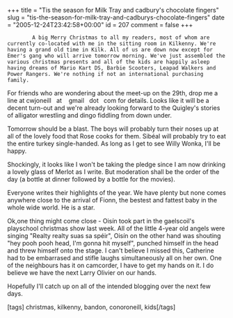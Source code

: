 +++
title = "Tis the season for Milk Tray and cadbury's chocolate fingers"
slug = "tis-the-season-for-milk-tray-and-cadburys-chocolate-fingers"
date = "2005-12-24T23:42:58+00:00"
id = 207
comment = false
+++

            A big Merry Christmas to all my readers, most of whom are currently co-located with me in the sitting room in Kilkenny. We're having a grand old time in Kilk. All of us are down now except for Emer's gang who will arrive tomorrow morning. We've just assembled the various christmas presents and all of the kids are happily asleep having dreams of Mario Kart DS, Barbie Scooters, Leapad Walkers and Power Rangers. We're nothing if not an international purchasing family.

For friends who are wondering about the meet-up on the 29th, drop me a line at cwjoneill&nbsp;&nbsp; at&nbsp;&nbsp;&nbsp; gmail&nbsp;&nbsp; dot&nbsp;&nbsp; com for details. Looks like it will be a decent turn-out and we're already looking forward to the Quigley's stories of alligator wrestling and dingo fiddling from down under.

Tomorrow should be a blast. The boys will probably turn their noses up at all of the lovely food that Rose cooks for them. Sibéal will probably try to eat the entire turkey single-handed. As long as I get to see Willy Wonka, I'll be happy.

Shockingly, it looks like I won't be taking the pledge since I am now drinking a lovely glass of Merlot as I write. But moderation shall be the order of the day (a bottle at dinner followed by a bottle for the movies).

Everyone writes their highlights of the year. We have plenty but none comes anywhere close to the arrival of Fionn, the bestest and fattest baby in the whole wide world. He is a star. 

Ok,one thing might come close - Oisín took part in the gaelscoil's playschool christmas show last week. All of the little 4-year old angels were singing "Realty realty suas sa spéir", Oisín on the other hand was shouting "hey pooh pooh head, I'm gonna hit myself", punched himself in the head and threw himself onto the stage. I can't believe I missed this, Catherine had to be embarrased and stifle laughs simultaneously all on her own. One of the neighbours has it on camcorder, I have to get my hands on it. I do believe we have the next Larry Olivier on our hands.

Hopefully I'll catch up on all of the intended blogging over the next few days.

[tags] christmas, kilkenny, bandon, conoroneill, kids[/tags]

